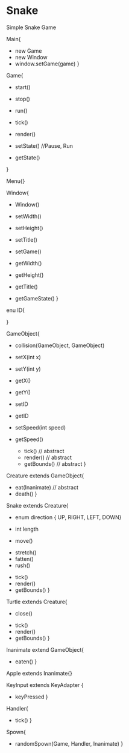 # Snake
Simple Snake Game 

Main{
 + new Game
 + new Window
 + window.setGame(game)
}

Game{
+ start()
+ stop()
+ run()
+ tick()
+ render()

+ setState()	//Pause, Run
+ getState()

}

Menu{}

Window{
+ Window()

+ setWidth()
+ setHeight()
+ setTitle()
+ setGame()

+ getWidth()
+ getHeight()
+ getTitle()
+ getGameState()
}

enu ID{

}

GameObject{

+ collision(GameObject, GameObject)
+ setX(int x)
+ setY(int y)
+ getX()
+ getY()
+ setID
+ getID
+ setSpeed(int speed)
+ getSpeed()

  + tick()       // abstract
  + render()     // abstract
  + getBounds()	 // abstract
}

Creature extends GameObject{

  + eat(Inanimate) // abstract
  + death()
}

Snake extends Creature{
+ enum direction { UP, RIGHT, LEFT, DOWN}
+ int length

+ move()

- stretch()
- fatten()
- rush()

		
+ tick()
+ render()
+ getBounds()
}

Turtle extends Creature{ 

- close()

+ tick()
+ render()
+ getBounds()
}

Inanimate extend GameObject{
- eaten()
}

Apple extends Inanimate{}

KeyInput extends KeyAdapter {
  + keyPressed
}

Handler{
  + tick()
}

Spown{
  + randomSpown(Game, Handler, Inanimate)
}


